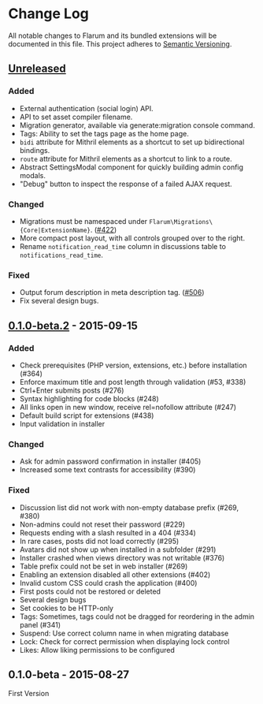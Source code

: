 # Change Log
All notable changes to Flarum and its bundled extensions will be documented in this file.
This project adheres to [Semantic Versioning](http://semver.org/).

## [Unreleased][unreleased]
### Added
- External authentication (social login) API.
- API to set asset compiler filename.
- Migration generator, available via generate:migration console command.
- Tags: Ability to set the tags page as the home page.
- `bidi` attribute for Mithril elements as a shortcut to set up bidirectional bindings.
- `route` attribute for Mithril elements as a shortcut to link to a route.
- Abstract SettingsModal component for quickly building admin config modals.
- "Debug" button to inspect the response of a failed AJAX request.

### Changed
- Migrations must be namespaced under `Flarum\Migrations\{Core|ExtensionName}`. ([#422](https://github.com/flarum/core/issues/422))
- More compact post layout, with all controls grouped over to the right.
- Rename `notification_read_time` column in discussions table to `notifications_read_time`.

### Fixed
- Output forum description in meta description tag. ([#506](https://github.com/flarum/core/issues/506))
- Fix several design bugs.

## [0.1.0-beta.2] - 2015-09-15
### Added
- Check prerequisites (PHP version, extensions, etc.) before installation (#364)
- Enforce maximum title and post length through validation (#53, #338)
- Ctrl+Enter submits posts (#276)
- Syntax highlighting for code blocks (#248)
- All links open in new window, receive rel=nofollow attribute (#247)
- Default build script for extensions (#438)
- Input validation in installer

### Changed
- Ask for admin password confirmation in installer (#405)
- Increased some text contrasts for accessibility (#390)

### Fixed
- Discussion list did not work with non-empty database prefix (#269, #380)
- Non-admins could not reset their password (#229)
- Requests ending with a slash resulted in a 404 (#334)
- In rare cases, posts did not load correctly (#295)
- Avatars did not show up when installed in a subfolder (#291)
- Installer crashed when views directory was not writable (#376)
- Table prefix could not be set in web installer (#269)
- Enabling an extension disabled all other extensions (#402)
- Invalid custom CSS could crash the application (#400)
- First posts could not be restored or deleted
- Several design bugs
- Set cookies to be HTTP-only
- Tags: Sometimes, tags could not be dragged for reordering in the admin panel (#341)
- Suspend: Use correct column name in when migrating database
- Lock: Check for correct permission when displaying lock control
- Likes: Allow liking permissions to be configured

## 0.1.0-beta - 2015-08-27
First Version

[unreleased]: https://github.com/flarum/core/compare/v0.1.0-beta.2...HEAD
[0.1.0-beta.2]: https://github.com/flarum/core/compare/v0.1.0-beta...v0.1.0-beta.2
